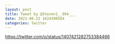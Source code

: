 ```yaml
--- 
layout: post 
title: Tweet by @Steven1__994___ 
date: 2021-06-22 1624390564 
categories: twitter 
--- 
```

https://twitter.com/o/status/1407421282753384466